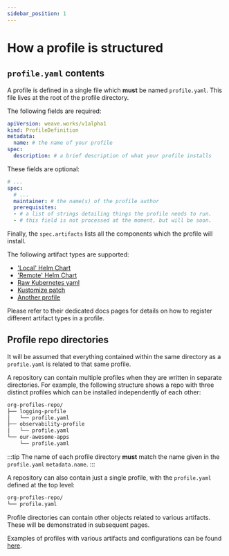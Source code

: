 ```yaml
---
sidebar_position: 1
---
```


# How a profile is structured

## `profile.yaml` contents

A profile is defined in a single file which **must** be named `profile.yaml`.
This file lives at the root of the profile directory.

The following fields are required:

```yaml
apiVersion: weave.works/v1alpha1
kind: ProfileDefinition
metadata:
  name: # the name of your profile
spec:
  description: # a brief description of what your profile installs
```

These fields are optional:

```yaml
# ...
spec:
  # ...
  maintainer: # the name(s) of the profile author
  prerequisites:
  - # a list of strings detailing things the profile needs to run.
  - # this field is not processed at the moment, but will be soon.
```

Finally, the `spec.artifacts` lists all the components which the profile will install.

The following artifact types are supported:
- ['Local' Helm Chart](/docs/author-docs/local-helm-chart)
- ['Remote' Helm Chart](/docs/author-docs/remote-helm-chart)
- [Raw Kubernetes yaml](/docs/author-docs/kustomize-and-raw)
- [Kustomize patch](/docs/author-docs/kustomize-and-raw)
- [Another profile](/docs/author-docs/nested-profiles)

Please refer to their dedicated docs pages for details on how to register different artifact
types in a profile.

## Profile repo directories

It will be assumed that everything contained within the same directory as a `profile.yaml`
is related to that same profile.

A repository can contain multiple profiles when they are written in separate directories.
For example, the following structure shows a repo with three distinct profiles which
can be installed independently of each other:

```bash
org-profiles-repo/
├── logging-profile
│   └── profile.yaml
├── observability-profile
│   └── profile.yaml
└── our-awesome-apps
    └── profile.yaml
```

:::tip
The name of each profile directory **must** match the name given in the `profile.yaml`
`metadata.name`.
:::

A repository can also contain just a single profile, with the `profile.yaml`
defined at the top level:

```bash
org-profiles-repo/
└── profile.yaml
```

Profile directories can contain other objects related to various artifacts. These
will be demonstrated in subsequent pages.

Examples of profiles with various artifacts and configurations can be found [here](https://github.com/weaveworks/profiles-examples).
